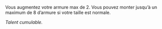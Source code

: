 Vous augmentez votre armure max de 2. Vous pouvez monter jusqu’à un maximum de 8 d’armure si votre taille est normale.

*Talent cumulable.*